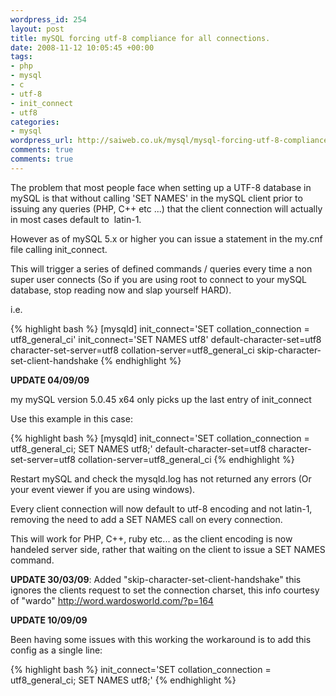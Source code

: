 ```yaml
--- 
wordpress_id: 254
layout: post
title: mySQL forcing utf-8 compliance for all connections.
date: 2008-11-12 10:05:45 +00:00
tags: 
- php
- mysql
- c
- utf-8
- init_connect
- utf8
categories: 
- mysql
wordpress_url: http://saiweb.co.uk/mysql/mysql-forcing-utf-8-compliance-for-all-connections
comments: true
comments: true
---
```

The problem that most people face when setting up a UTF-8 database in mySQL is that without calling 'SET NAMES' in the mySQL client prior to issuing any queries (PHP, C++ etc ...) that the client connection will actually in most cases default to  latin-1.

However as of mySQL 5.x or higher you can issue a statement in the my.cnf file calling init_connect.

This will trigger a series of defined commands / queries every time a non super user connects (So if you are using root to connect to your mySQL database, stop reading now and slap yourself HARD).

i.e.

{% highlight bash %}
[mysqld]
init_connect='SET collation_connection = utf8_general_ci'
init_connect='SET NAMES utf8'
default-character-set=utf8
character-set-server=utf8
collation-server=utf8_general_ci
skip-character-set-client-handshake
{% endhighlight %}

<strong>UPDATE 04/09/09</strong>

my mySQL version 5.0.45 x64 only picks up the last entry of init_connect

Use this example in this case:

{% highlight bash %}
[mysqld]
init_connect='SET collation_connection = utf8_general_ci; SET NAMES utf8;'
default-character-set=utf8
character-set-server=utf8
collation-server=utf8_general_ci
{% endhighlight %}


Restart mySQL and check the mysqld.log has not returned any errors (Or your event viewer if you are using windows).

Every client connection will now default to utf-8 encoding and not latin-1, removing the need to add a SET NAMES call on every connection.

This will work for PHP, C++, ruby etc... as the client encoding is now handeled server side, rather that waiting on the client to issue a SET NAMES command.

<strong>UPDATE 30/03/09</strong>: Added "skip-character-set-client-handshake" this ignores the clients request to set the connection charset, this info courtesy of "wardo" <a href="http://word.wardosworld.com/?p=164 ">http://word.wardosworld.com/?p=164 </a>

<strong>UPDATE 10/09/09</strong>

Been having some issues with this working the workaround is to add this config as a single line:

{% highlight bash %}
init_connect='SET collation_connection = utf8_general_ci; SET NAMES utf8;'
{% endhighlight %}
